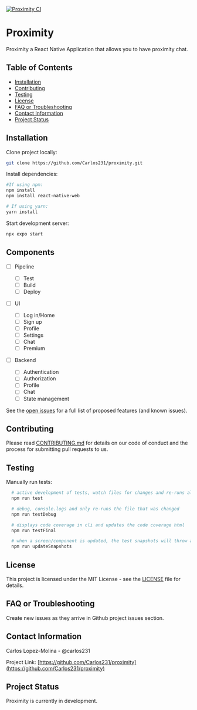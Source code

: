 [![Proximity CI](https://github.com/Carlos231/proximity/actions/workflows/proximity.yml/badge.svg)](https://github.com/Carlos231/proximity/actions/workflows/proximity.yml)

# Proximity

Proximity a React Native Application that allows you to have proximity chat.

## Table of Contents

- [Installation](#installation)
- [Contributing](#contributing)
- [Testing](#testing)
- [License](#license)
- [FAQ or Troubleshooting](#faq-or-troubleshooting)
- [Contact Information](#contact-information)
- [Project Status](#project-status)

## Installation

Clone project locally:

```bash
git clone https://github.com/Carlos231/proximity.git
```

Install dependencies:

```bash
#If using npm:
npm install
npm install react-native-web

# If using yarn:
yarn install
```

Start development server:

```bash
npx expo start
```

<!-- Initial Creation
Extensions:
React Native Tools
React-Native/React/Redux snippets for es6/es7

Open/create android phone:
android studio > settings > avg manager > hit play button

Initializes project:
`npx expo project_name`

Start
`npx expo start` -->

## Components

- [ ] Pipeline

  - [ ] Test
  - [ ] Build
  - [ ] Deploy

- [ ] UI

  - [ ] Log in/Home
  - [ ] Sign up
  - [ ] Profile
  - [ ] Settings
  - [ ] Chat
  - [ ] Premium

- [ ] Backend
  - [ ] Authentication
  - [ ] Authorization
  - [ ] Profile
  - [ ] Chat
  - [ ] State management

See the [open issues](https://github.com/othneildrew/Best-README-Template/issues) for a full list of proposed features (and known issues).

## Contributing

Please read [CONTRIBUTING.md](CONTRIBUTING.md) for details on our code of conduct and the process for submitting pull requests to us.

## Testing

<!-- Explain how to run tests in a React Native context. You may also include information about the testing framework you use for React Native. -->

Manually run tests:

```bash
  # active development of tests, watch files for changes and re-runs all tests
  npm run test

  # debug, console.logs and only re-runs the file that was changed
  npm run testDebug

  # displays code coverage in cli and updates the code coverage html
  npm run testFinal

  # when a screen/component is updated, the test snapshots will throw an error, this updates them
  npm run updateSnapshots
```

## License

This project is licensed under the MIT License - see the [LICENSE](LISCENCE) file for details.

## FAQ or Troubleshooting

<!-- Address common questions or issues users might encounter while working with your React Native project. Provide solutions to known problems or workarounds specific to React Native development. -->

Create new issues as they arrive in Github project issues section.

## Contact Information

Carlos Lopez-Molina - @carlos231

Project Link: [https://github.com/Carlos231/proximity](https://github.com/Carlos231/proximity)

## Project Status

<!-- Mention the current status of your React Native project. Is it actively maintained, or is it no longer actively developed? -->

Proximity is currently in development.

<!-- ## Version History

Keep a record of previous releases and their changelogs, including new features, bug fixes, and improvements relevant to React Native. -->
